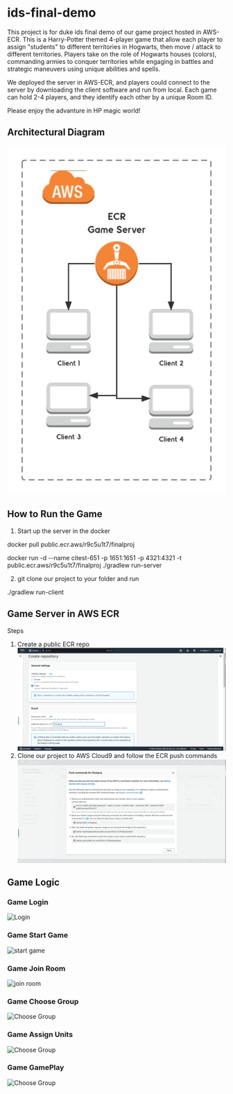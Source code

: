 # ids-final-demo
This project is for duke ids final demo of our game project hosted in AWS-ECR. This is a Harry-Potter themed 4-player game that allow each player to assign "students" to different territories in Hogwarts, then move / attack to different territories. Players take on the role of Hogwarts houses (colors), commanding armies to conquer territories while engaging in battles and strategic maneuvers using unique abilities and spells.

We deployed the server in AWS-ECR, and players could connect to the server by downloading the client software and run from local. Each game can hold 2-4 players, and they identify each other by a unique Room ID.

Please enjoy the advanture in HP magic world!


## Architectural Diagram
![Architecture](https://github.com/yikai-Liu/ids-final-demo/blob/master/AWS.jpg)


## How to Run the Game
1. Start up the server in the docker

docker pull public.ecr.aws/r9c5u1t7/finalproj

docker run -d --name citest-651 -p 1651:1651 -p 4321:4321 -t public.ecr.aws/r9c5u1t7/finalproj ./gradlew run-server

2. git clone our project to your folder and run

./gradlew run-client

## Game Server in AWS ECR
Steps
1. Create a public ECR repo
![ECR Repo](https://github.com/yikai-Liu/ids-final-demo/blob/master/ECR_createRepo.png)
2. Clone our project to AWS Cloud9 and follow the ECR push commands
![ECR Push](https://github.com/yikai-Liu/ids-final-demo/blob/master/ECR_push.png)

## Game Logic 
### Game Login
![Login](https://github.com/yikai-Liu/ids-final-demo/blob/master/login.png)

### Game Start Game
![start game](https://github.com/yikai-Liu/ids-final-demo/blob/master/startGame.png)

### Game Join Room
![join room](https://github.com/yikai-Liu/ids-final-demo/blob/master/joinRoom.png)

### Game Choose Group
![Choose Group](https://github.com/yikai-Liu/ids-final-demo/blob/master/waitingRoom.png)

### Game Assign Units
![Choose Group](https://github.com/yikai-Liu/ids-final-demo/blob/master/AssignUnits.png)

### Game GamePlay
![Choose Group](https://github.com/yikai-Liu/ids-final-demo/blob/master/GamePlay.png)

